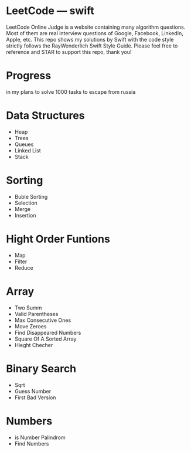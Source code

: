 # LeetCode — swift

LeetCode Online Judge is a website containing many algorithm questions. Most of them are real interview questions of Google, Facebook, LinkedIn, Apple, etc. This repo shows my solutions by Swift with the code style strictly follows the RayWenderlich Swift Style Guide. Please feel free to reference and STAR to support this repo, thank you!

# Progress
in my plans to solve 1000 tasks to escape from russia

# Data Structures
- Heap
- Trees
- Queues
- Linked List
- Stack

# Sorting
- Buble Sorting
- Selection
- Merge
- Insertion

# Hight Order Funtions
- Map
- Filter
- Reduce

# Array
- Two Summ
- Valid Parentheses
- Max Consecutive Ones
- Move Zeroes
- Find Disappeared Numbers
- Square Of A Sorted Array
- Hieght Checher

# Binary Search
- Sqrt
- Guess Number
- First Bad Version

# Numbers
- is Number Palindrom
- Find Numbers


